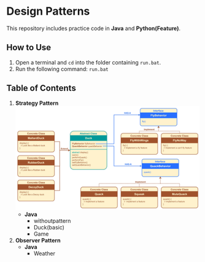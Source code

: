 # Design Patterns

This repository includes practice code in **Java** and **Python(Feature)**.

## How to Use

1. Open a terminal and `cd` into the folder containing `run.bat`.
2. Run the following command: `run.bat`

## Table of Contents

1. **Strategy Pattern**
    ![strategy_basic.jpg](./strategy/java/duck/strategy_basic.jpg)
    - **Java**
        - withoutpattern
        - Duck(basic)
        - Game
2. **Observer Pattern**
    - **Java**
        - Weather